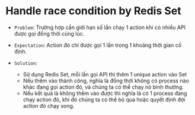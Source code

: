 # Handle race condition by Redis Set

- `Problem`: Trường hợp cần giới hạn số lần chạy 1 action khi có nhiều API được gọi đồng thời cùng lúc.

- `Expectation`: Action đó chỉ được gọi 1 lần trong 1 khoảng thời gian cố định.

- `Solution`:
    - Sử dụng Redis Set, mỗi lần gọi API thì thêm 1 unique action vào Set
    - Nếu thêm vào thành công, nghĩa là đồng thời không có process nào khác đang gọi action đó, và chúng ta có thể chạy nó bình thường.
    - Nếu kết quả là không thêm vào được thì nghĩa là có 1 process đang chạy action đó, khi đó chúng ta có thể bỏ qua hoặc quyết định đợi action đó chạy xong.
